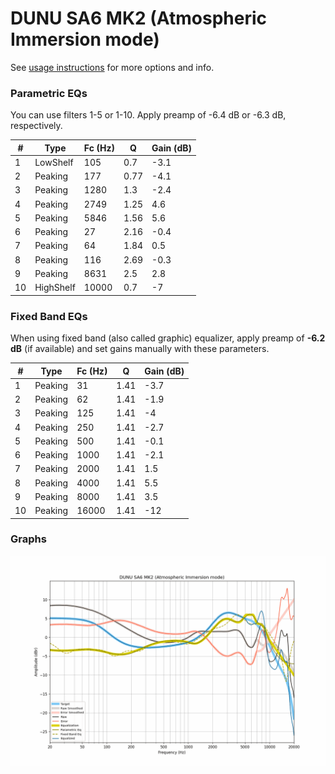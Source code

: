 # DUNU SA6 MK2 (Atmospheric Immersion mode)
See [usage instructions](https://github.com/jaakkopasanen/AutoEq#usage) for more options and info.

### Parametric EQs
You can use filters 1-5 or 1-10. Apply preamp of -6.4 dB or -6.3 dB, respectively.

|   # | Type      |   Fc (Hz) |    Q |   Gain (dB) |
|-----|-----------|-----------|------|-------------|
|   1 | LowShelf  |       105 | 0.7  |        -3.1 |
|   2 | Peaking   |       177 | 0.77 |        -4.1 |
|   3 | Peaking   |      1280 | 1.3  |        -2.4 |
|   4 | Peaking   |      2749 | 1.25 |         4.6 |
|   5 | Peaking   |      5846 | 1.56 |         5.6 |
|   6 | Peaking   |        27 | 2.16 |        -0.4 |
|   7 | Peaking   |        64 | 1.84 |         0.5 |
|   8 | Peaking   |       116 | 2.69 |        -0.3 |
|   9 | Peaking   |      8631 | 2.5  |         2.8 |
|  10 | HighShelf |     10000 | 0.7  |        -7   |

### Fixed Band EQs
When using fixed band (also called graphic) equalizer, apply preamp of **-6.2 dB** (if available) and set gains manually with these parameters.

|   # | Type    |   Fc (Hz) |    Q |   Gain (dB) |
|-----|---------|-----------|------|-------------|
|   1 | Peaking |        31 | 1.41 |        -3.7 |
|   2 | Peaking |        62 | 1.41 |        -1.9 |
|   3 | Peaking |       125 | 1.41 |        -4   |
|   4 | Peaking |       250 | 1.41 |        -2.7 |
|   5 | Peaking |       500 | 1.41 |        -0.1 |
|   6 | Peaking |      1000 | 1.41 |        -2.1 |
|   7 | Peaking |      2000 | 1.41 |         1.5 |
|   8 | Peaking |      4000 | 1.41 |         5.5 |
|   9 | Peaking |      8000 | 1.41 |         3.5 |
|  10 | Peaking |     16000 | 1.41 |       -12   |

### Graphs
![](./DUNU%20SA6%20MK2%20(Atmospheric%20Immersion%20mode).png)
